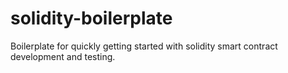 # solidity-boilerplate
Boilerplate for quickly getting started with solidity smart contract development and testing.
